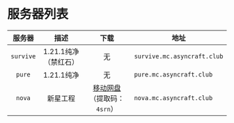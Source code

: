 ---
---

# 服务器列表

|  服务器   |         描述         |                                  下载                                  | 地址                        |
| :-------: | :------------------: | :--------------------------------------------------------------------: | --------------------------- |
| `survive` | 1.21.1纯净（禁红石） |                                   无                                   | `survive.mc.asyncraft.club` |
|  `pure`   |      1.21.1纯净      |                                   无                                   | `pure.mc.asyncraft.club`    |
|  `nova`   |       新星工程       | [移动网盘](https://caiyun.139.com/m/i?2i3pdJ0QPJWmq)（提取码：`4srn`） | `nova.mc.asyncraft.club`    |
